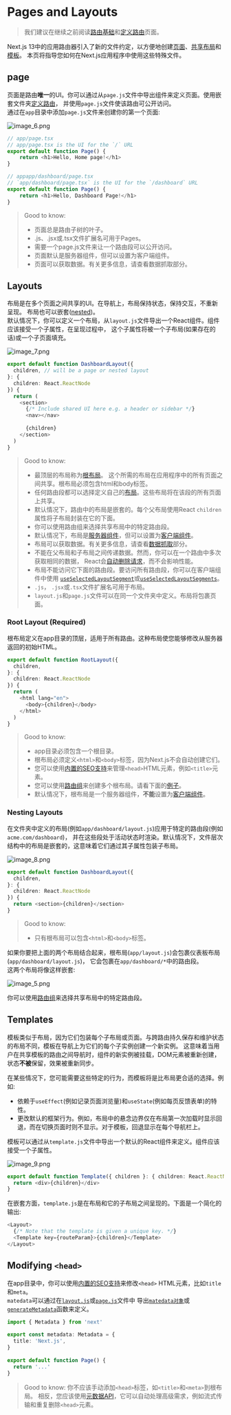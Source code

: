# Pages and Layouts

>我们建议在继续之前阅读[路由基础](Route.md)和[定义路由](Defining-Routes.md)页面。

Next.js 13中的应用路由器引入了新的文件约定，以方便地创建[页面](#page)、[共享布局](#layouts)和[模板](#templates)。
本页将指导您如何在Next.js应用程序中使用这些特殊文件。

## page
页面是路由**唯一**的UI。你可以通过从`page.js`文件中导出组件来定义页面。使用嵌套文件夹[定义路由](Defining-Routes.md)，
并使用`page.js`文件使该路由可公开访问。  
通过在`app`目录中添加`page.js`文件来创建你的第一个页面: 

![image_6.png](image_6.png)

```Typescript
// app/page.tsx
// app/page.tsx is the UI for the `/` URL
export default function Page() {
    return <h1>Hello, Home page!</h1>
}
```

```Typescript
// appapp/dashboard/page.tsx
// `app/dashboard/page.tsx` is the UI for the `/dashboard` URL
export default function Page() {
    return <h1>Hello, Dashboard Page!</h1>
}
```

>Good to know:  
>- 页面总是路由子树的叶子。  
>- .js、.jsx或.tsx文件扩展名可用于Pages。  
>- 需要一个page.js文件来让一个路由段可以公开访问。  
>- 页面默认是服务器组件，但可以设置为客户端组件。  
>- 页面可以获取数据。有关更多信息，请查看数据抓取部分。

## Layouts
布局是在多个页面之间共享的UI。在导航上，布局保持状态，保持交互，不重新呈现。
布局也可以嵌套([nested](Pages-and-Layouts.md#nesting-layouts))。  
默认情况下，你可以定义一个布局，从`layout.js`文件导出一个React组件。组件应该接受一个子属性，在呈现过程中，
这个子属性将被一个子布局(如果存在的话)或一个子页面填充。

![image_7.png](image_7.png)

```Typescript
export default function DashboardLayout({
  children, // will be a page or nested layout
}: {
  children: React.ReactNode
}) {
  return (
    <section>
      {/* Include shared UI here e.g. a header or sidebar */}
      <nav></nav>
 
      {children}
    </section>
  )
}
```

>Good to know:  
>- 最顶层的布局称为[根布局](Pages-and-Layouts.md#root-layout-required)。
这个所需的布局在应用程序中的所有页面之间共享。根布局必须包含html和body标签。  
>- 任何路由段都可以选择定义自己的[布局](Pages-and-Layouts.md#nesting-layouts)。这些布局将在该段的所有页面上共享。  
>- 默认情况下，路由中的布局是嵌套的。每个父布局使用React `children`属性将子布局封装在它的下面。  
>- 你可以使用路由组来选择共享布局中的特定路由段。  
>- 默认情况下，布局是[服务器组件](Server-Components.md)，但可以设置为[客户端组件](Client-Components.md)。  
>- 布局可以获取数据。有关更多信息，请查看[数据抓取](Data-Fetching.md)部分。  
>- 不能在父布局和子布局之间传递数据。然而，你可以在一个路由中多次获取相同的数据，
React会[自动删除请求](Caching-in-Next-js.md#request-memoization)，而不会影响性能。  
>- 布局不能访问它下面的路由段。要访问所有路由段，你可以在客户端组件中使用
[`useSelectedLayoutSegment`](useSelectedLayoutSegment.md)或[`useSelectedLayoutSegments`](useSelectedLayoutSegments.md)。  
>- `.js`， `.jsx`或`.tsx`文件扩展名可用于布局。
>- `layout.js`和`page.js`文件可以在同一个文件夹中定义。布局将包裹页面。

### Root Layout (Required)

根布局定义在app目录的顶层，适用于所有路由。这种布局使您能够修改从服务器返回的初始HTML。

```Typescript
export default function RootLayout({
  children,
}: {
  children: React.ReactNode
}) {
  return (
    <html lang="en">
      <body>{children}</body>
    </html>
  )
}
```
>Good to know:
>- app目录必须包含一个根目录。  
>- 根布局必须定义`<html>`和`<body>`标签，因为Next.js不会自动创建它们。  
>- 您可以使用[内置的SEO支持](Metadata.md)来管理`<head>`HTML元素，例如`<title>`元素。  
>- 您可以使用[路由组](Route-Groups.md)来创建多个根布局。请看下面的[例子](Route-Groups.md#creating-multiple-root-layouts)。  
>- 默认情况下，根布局是一个服务器组件，**不能**设置为[客户端组件](Client-Components.md)。  

### Nesting Layouts

在文件夹中定义的布局(例如`app/dashboard/layout.js`)应用于特定的路由段(例如`acme.com/dashboard`)，
并在这些段处于活动状态时渲染。默认情况下，文件层次结构中的布局是嵌套的，这意味着它们通过其子属性包装子布局。

![image_8.png](image_8.png)

```Typescript
export default function DashboardLayout({
  children,
}: {
  children: React.ReactNode
}) {
  return <section>{children}</section>
}
```

>Good to know:
>- 只有根布局可以包含`<html>`和`<body>`标签。 

如果你要把上面的两个布局结合起来，根布局(`app/layout.js`)会包裹仪表板布局(`app/dashboard/layout.js`)，
它会包裹在`app/dashboard/*`中的路由段。  
这两个布局将像这样嵌套:

![image_5.png](image_5.png)

你可以使用[路由组](Route-Groups.md)来选择共享布局中的特定路由段。  

## Templates

模板类似于布局，因为它们包装每个子布局或页面。与跨路由持久保存和维护状态的布局不同，模板在导航上为它们的每个子实例创建一个新实例。
这意味着当用户在共享模板的路由之间导航时，组件的新实例被挂载，DOM元素被重新创建，状态**不被**保留，效果被重新同步。

在某些情况下，您可能需要这些特定的行为，而模板将是比布局更合适的选择。例如:
- 依赖于`useEffect`(例如记录页面浏览量)和`useState`(例如每页反馈表单)的特性。
- 更改默认的框架行为。例如，布局中的悬念边界仅在布局第一次加载时显示回退，而在切换页面时则不显示。对于模板，回退显示在每个导航栏上。  

模板可以通过从`template.js`文件中导出一个默认的React组件来定义。组件应该接受一个子属性。

![image_9.png](image_9.png)

```Typescript
export default function Template({ children }: { children: React.ReactNode }) {
  return <div>{children}</div>
}
```

在嵌套方面，`template.js`是在布局和它的子布局之间呈现的。下面是一个简化的输出:

```Typescript
<Layout>
  {/* Note that the template is given a unique key. */}
  <Template key={routeParam}>{children}</Template>
</Layout>
```

## Modifying `<head>`

在app目录中，你可以使用[内置的SEO支持](Metadata.md)来修改`<head>` HTML元素，比如`title`和`meta`。  
`matedata`可以通过在[`layout.js`](layout-js.md)或[`page.js`](page-js.md)文件中
导出[`matedata对象`](generateMetadata.md#the-metadata-object)或
[`generateMetadata`](generateMetadata.md#generatemetadata-function)函数来定义。

```Typescript
import { Metadata } from 'next'
 
export const metadata: Metadata = {
  title: 'Next.js',
}
 
export default function Page() {
  return '...'
}
```

>Good to know: 你不应该手动添加`<head>`标签，如`<title>`和`<meta>`到根布局。
相反，您应该使用[元数据API](generateMetadata.md)，它可以自动处理高级需求，例如流式传输和重复删除`<head>`元素。